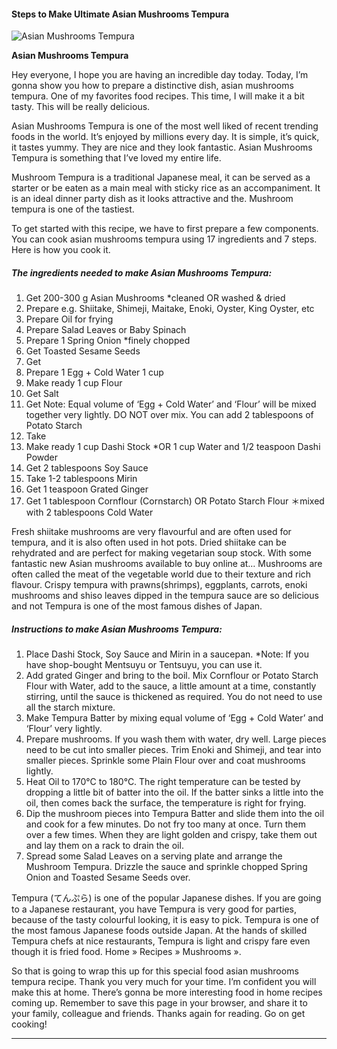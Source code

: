             

#### Steps to Make Ultimate Asian Mushrooms Tempura

![Asian Mushrooms Tempura](https://img-global.cpcdn.com/recipes/d74473dea1a81e06/751x532cq70/asian-mushrooms-tempura-recipe-main-photo.jpg)

**Asian Mushrooms Tempura**

Hey everyone, I hope you are having an incredible day today. Today, I’m gonna show you how to prepare a distinctive dish, asian mushrooms tempura. One of my favorites food recipes. This time, I will make it a bit tasty. This will be really delicious.

Asian Mushrooms Tempura is one of the most well liked of recent trending foods in the world. It’s enjoyed by millions every day. It is simple, it’s quick, it tastes yummy. They are nice and they look fantastic. Asian Mushrooms Tempura is something that I’ve loved my entire life.

Mushroom Tempura is a traditional Japanese meal, it can be served as a starter or be eaten as a main meal with sticky rice as an accompaniment. It is an ideal dinner party dish as it looks attractive and the. Mushroom tempura is one of the tastiest.

To get started with this recipe, we have to first prepare a few components. You can cook asian mushrooms tempura using 17 ingredients and 7 steps. Here is how you cook it.

##### The ingredients needed to make Asian Mushrooms Tempura:

1.  Get 200-300 g Asian Mushrooms \*cleaned OR washed & dried
2.  Prepare e.g. Shiitake, Shimeji, Maitake, Enoki, Oyster, King Oyster, etc
3.  Prepare Oil for frying
4.  Prepare Salad Leaves or Baby Spinach
5.  Prepare 1 Spring Onion \*finely chopped
6.  Get Toasted Sesame Seeds
7.  Get <Tempura Batter>
8.  Prepare 1 Egg + Cold Water 1 cup
9.  Make ready 1 cup Flour
10.  Get Salt
11.  Get Note: Equal volume of ‘Egg + Cold Water’ and ‘Flour’ will be mixed together very lightly. DO NOT over mix. You can add 2 tablespoons of Potato Starch
12.  Take <Tempura Sauce>
13.  Make ready 1 cup Dashi Stock \*OR 1 cup Water and 1/2 teaspoon Dashi Powder
14.  Get 2 tablespoons Soy Sauce
15.  Take 1-2 tablespoons Mirin
16.  Get 1 teaspoon Grated Ginger
17.  Get 1 tablespoon Cornflour (Cornstarch) OR Potato Starch Flour ＊mixed with 2 tablespoons Cold Water

Fresh shiitake mushrooms are very flavourful and are often used for tempura, and it is also often used in hot pots. Dried shiitake can be rehydrated and are perfect for making vegetarian soup stock. With some fantastic new Asian mushrooms available to buy online at… Mushrooms are often called the meat of the vegetable world due to their texture and rich flavour. Crispy tempura with prawns(shrimps), eggplants, carrots, enoki mushrooms and shiso leaves dipped in the tempura sauce are so delicious and not Tempura is one of the most famous dishes of Japan.

##### Instructions to make Asian Mushrooms Tempura:

1.  Place Dashi Stock, Soy Sauce and Mirin in a saucepan. \*Note: If you have shop-bought Mentsuyu or Tentsuyu, you can use it.
2.  Add grated Ginger and bring to the boil. Mix Cornflour or Potato Starch Flour with Water, add to the sauce, a little amount at a time, constantly stirring, until the sauce is thickened as required. You do not need to use all the starch mixture.
3.  Make Tempura Batter by mixing equal volume of ‘Egg + Cold Water’ and ‘Flour’ very lightly.
4.  Prepare mushrooms. If you wash them with water, dry well. Large pieces need to be cut into smaller pieces. Trim Enoki and Shimeji, and tear into smaller pieces. Sprinkle some Plain Flour over and coat mushrooms lightly.
5.  Heat Oil to 170°C to 180°C. The right temperature can be tested by dropping a little bit of batter into the oil. If the batter sinks a little into the oil, then comes back the surface, the temperature is right for frying.
6.  Dip the mushroom pieces into Tempura Batter and slide them into the oil and cook for a few minutes. Do not fry too many at once. Turn them over a few times. When they are light golden and crispy, take them out and lay them on a rack to drain the oil.
7.  Spread some Salad Leaves on a serving plate and arrange the Mushroom Tempura. Drizzle the sauce and sprinkle chopped Spring Onion and Toasted Sesame Seeds over.

Tempura (てんぷら) is one of the popular Japanese dishes. If you are going to a Japanese restaurant, you have Tempura is very good for parties, because of the tasty colourful looking, it is easy to pick. Tempura is one of the most famous Japanese foods outside Japan. At the hands of skilled Tempura chefs at nice restaurants, Tempura is light and crispy fare even though it is fried food. Home » Recipes » Mushrooms ».

So that is going to wrap this up for this special food asian mushrooms tempura recipe. Thank you very much for your time. I’m confident you will make this at home. There’s gonna be more interesting food in home recipes coming up. Remember to save this page in your browser, and share it to your family, colleague and friends. Thanks again for reading. Go on get cooking!

* * *